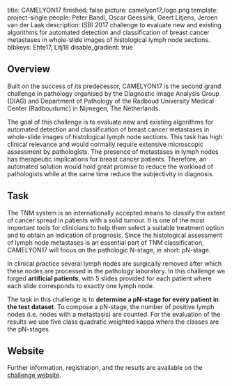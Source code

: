 title: CAMELYON17
finished: false
picture: camelyon17_logo.png
template: project-single
people: Peter Bandi, Oscar Geessink, Geert Litjens, Jeroen van der Laak
description: ISBI 2017 challenge to evaluate new and existing algorithms for automated detection and classification of breast cancer metastases in whole-slide images of histological lymph node sections.
bibkeys: Ehte17, Litj18
disable_gradient: true

## Overview

Built on the success of its predecessor, CAMELYON17 is the second grand challenge in pathology organised by the Diagnostic Image Analysis Group (DIAG) and Department of Pathology of the Radboud University Medical Center (Radboudumc) in Nijmegen, The Netherlands.

The goal of this challenge is to evaluate new and existing algorithms for automated detection and classification of breast cancer metastases in whole-slide images of histological lymph node sections. This task has high clinical relevance and would normally require extensive microscopic assessment by pathologists. The presence of metastases in lymph nodes has therapeutic implications for breast cancer patients. Therefore, an automated solution would hold great promise to reduce the workload of pathologists while at the same time reduce the subjectivity in diagnosis.

## Task

The TNM system is an internationally accepted means to classify the extent of cancer spread in patients with a solid tumour. It is one of the most important tools for clinicians to help them select a suitable treatment option and to obtain an indication of prognosis. Since the histological assessment of lymph node metastases is an essential part of TNM classification, CAMELYON17 will focus on the pathologic N-stage, in short: pN-stage.

In clinical practice several lymph nodes are surgically removed after which these nodes are processed in the pathology laboratory. In this challenge we forged **artificial patients**, with 5 slides provided for each patient where each slide corresponds to exactly one lymph node.

The task in this challenge is to **determine a pN-stage for every patient in the test dataset**. To compose a pN-stage, the number of positive lymph nodes (i.e. nodes with a metastasis) are counted. For the evaluation of the results we use five class quadratic weighted kappa where the classes are the pN-stages.

## Website

Further information, registration, and the results are available on the [challenge website](https://camelyon17.grand-challenge.org).
